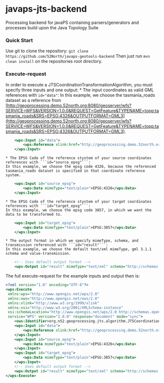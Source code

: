 # javaps-jts-backend
Processing backend for javaPS containing parsers/generators and processes build upon the Java Topology Suite

### Quick Start
Use git to clone the repository:
``` git clone https://github.com/52North/javaps-geotools-backend ```
Then just run ``` mvn clean install ``` on the repositories root directory.

### Execute-request
In order to execute a JTSCoordinationTransformationAlgorithm, you must specify three inputs and one output:
    * The input coordinates as valid GML references with ```id="data"```:
    In this example, we choose the tasmania_roads dataset as a reference from [http://geoprocessing.demo.52north.org:8080/geoserver/wfs?SERVICE=WFS&VERSION=1.0.0&REQUEST=GetFeature&TYPENAME=topp:tasmania_roads&SRS=EPSG:4326&OUTPUTFORMAT=GML3](http://geoprocessing.demo.52north.org:8080/geoserver/wfs?SERVICE=WFS&VERSION=1.0.0&REQUEST=GetFeature&TYPENAME=topp:tasmania_roads&SRS=EPSG:4326&OUTPUTFORMAT=GML3).
```xml
    <wps:Input id="data">
        <wps:Reference xlink:href="http://geoprocessing.demo.52north.org:8080/geoserver/wfs?SERVICE=WFS&amp;VERSION=1.0.0&amp;REQUEST=GetFeature&amp;TYPENAME=topp:tasmania_roads&amp;SRS=EPSG:4326&amp;OUTPUTFORMAT=GML3" mimeType="text/xml" schema="http://schemas.opengis.net/gml/3.1.1/base/feature.xsd" />
    </wps:Input>
```
    * The EPSG Code of the reference stystem of your source coordinates references with ```id="source_epsg"```:
    In this example, we choose the epsg code 4326, because the referenced tasmania_roads dataset is specified in that coordinate reference system.
```xml
    <wps:Input id="source_epsg">
        <wps:Data mimeType="text/plain">EPSG:4326</wps:Data>
    </wps:Input>
```
    * The EPSG Code of the reference stystem of your target coordinates references with ```id="target_epsg"```:
    In this example, we choose the epsg code 3857, in which we want the data to be transformed to.
```xml
    <wps:Input id="target_epsg">
        <wps:Data mimeType="text/plain">EPSG:3857</wps:Data>
    </wps:Input>
```
    * The output format in which we specify mimeType, schema, and transmission referenced with ```id="result"```:
    In this example, we choose the default text/xml mimeType, gml 3.1.1 schema and value-transmission.
```xml
    <!-- Uses default output format -->
    <wps:Output id="result" mimeType="text/xml" schema="http://schemas.opengis.net/gml/3.1.1/base/feature.xsd" transmission="value"/>
```
    
The full execute-request for the example inputs and output then is:

```xml 
<?xml version="1.0" encoding="UTF-8"?>
<wps:Execute
 xmlns:wps="http://www.opengis.net/wps/2.0"
 xmlns:ows="http://www.opengis.net/ows/2.0"
 xmlns:xlink="http://www.w3.org/1999/xlink"
 xmlns:xsi="http://www.w3.org/2001/XMLSchema-instance"
 xsi:schemaLocation="http://www.opengis.net/wps/2.0 http://schemas.opengis.net/wps/2.0/wpsExecute.xsd"
 service="WPS" version="2.0.0" response="document" mode="sync">
    <ows:Identifier>org.n52.geoprocessing.jts.algorithm.JTSCoordinationTransformationAlgorithm</ows:Identifier>
    <wps:Input id="data">
        <wps:Reference xlink:href="http://geoprocessing.demo.52north.org:8080/geoserver/wfs?SERVICE=WFS&amp;VERSION=1.0.0&amp;REQUEST=GetFeature&amp;TYPENAME=topp:tasmania_roads&amp;SRS=EPSG:4326&amp;OUTPUTFORMAT=GML3" mimeType="text/xml" schema="http://schemas.opengis.net/gml/3.1.1/base/feature.xsd" />
    </wps:Input>
    <wps:Input id="source_epsg">
        <wps:Data mimeType="text/plain">EPSG:4326</wps:Data>
    </wps:Input>
    <wps:Input id="target_epsg">
        <wps:Data mimeType="text/plain">EPSG:3857</wps:Data>
    </wps:Input>
    <!-- Uses default output format -->
    <wps:Output id="result" mimeType="text/xml" schema="http://schemas.opengis.net/gml/3.1.1/base/feature.xsd" transmission="value"/>
</wps:Execute>
``` 